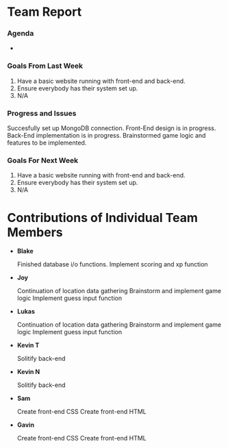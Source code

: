 # Team Report
### Agenda
- 

### Goals From Last Week
1. Have a basic website running with front-end and back-end.
2. Ensure everybody has their system set up.
3. N/A
   
### Progress and Issues
Succesfully set up MongoDB connection. 
Front-End design is in progress.
Back-End implementation is in progress.
Brainstormed game logic and features to be implemented.

### Goals For Next Week
1. Have a basic website running with front-end and back-end.
2. Ensure everybody has their system set up.
3. N/A

# Contributions of Individual Team Members

- **Blake**
  
  Finished database i/o functions.
  Implement scoring and xp function

- **Joy**

  Continuation of location data gathering
  Brainstorm and implement game logic
  Implement guess input function

- **Lukas** 

  Continuation of location data gathering
  Brainstorm and implement game logic
  Implement guess input function

- **Kevin T**

  Solitify back-end

- **Kevin N**

  Solitify back-end

- **Sam**

  Create front-end CSS
  Create front-end HTML

- **Gavin**

  Create front-end CSS
  Create front-end HTML

